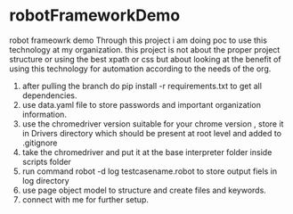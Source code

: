 # robotFrameworkDemo
robot frameowrk demo 
Through this project i am doing poc to use this technology at my organization.
this project is not about the proper project structure or using the best xpath or css but about looking at the benefit of using this technology for automation according to the needs of the org.

1. after pulling the branch do pip install -r requirements.txt to get all dependencies.
2. use data.yaml file to store passwords and important organization information.
3. use the chromedriver version suitable for your chrome version , store it in Drivers directory which should be present at root level and added to .gitignore
4. take the chromedriver and put it at the base interpreter folder inside scripts folder
5. run command robot -d log testcasename.robot to store output fiels in log directory
6. use page object model to structure and create files and keywords.
7. connect with me for further setup.

